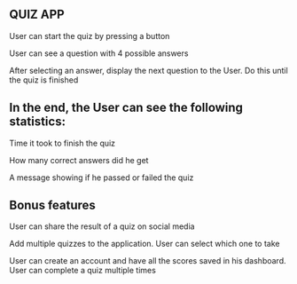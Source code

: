 QUIZ APP
------------------------------------------------------------------------------------------------------------------
User can start the quiz by pressing a button

User can see a question with 4 possible answers

After selecting an answer, display the next question to the User. Do this until the quiz is finished

In the end, the User can see the following statistics:
------------------------------------------------------
Time it took to finish the quiz

How many correct answers did he get

A message showing if he passed or failed the quiz

Bonus features
---------------
User can share the result of a quiz on social media

Add multiple quizzes to the application. User can select which one to take

User can create an account and have all the scores saved in his dashboard. User can complete a quiz multiple times